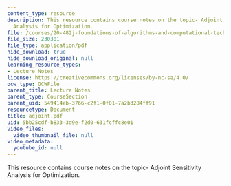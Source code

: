 ```yaml
---
content_type: resource
description: This resource contains course notes on the topic- Adjoint Sensitivity
  Analysis for Optimization.
file: /courses/20-482j-foundations-of-algorithms-and-computational-techniques-in-systems-biology-spring-2006/5bb25cdfb8333d9ef2d0631fcffc8e01_adjoint.pdf
file_size: 230301
file_type: application/pdf
hide_download: true
hide_download_original: null
learning_resource_types:
- Lecture Notes
license: https://creativecommons.org/licenses/by-nc-sa/4.0/
ocw_type: OCWFile
parent_title: Lecture Notes
parent_type: CourseSection
parent_uid: 549414eb-3766-c2f1-0f01-7a2b3284ff91
resourcetype: Document
title: adjoint.pdf
uid: 5bb25cdf-b833-3d9e-f2d0-631fcffc8e01
video_files:
  video_thumbnail_file: null
video_metadata:
  youtube_id: null
---
```

This resource contains course notes on the topic- Adjoint Sensitivity Analysis for Optimization.
